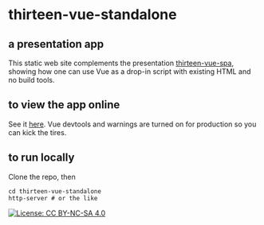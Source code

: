 # thirteen-vue-standalone
## a presentation app
This static web site complements the presentation [thirteen-vue-spa](https://github.com/gwvt/thirteen-vue-spa), showing how one can use Vue as a drop-in script with existing HTML and no build tools.

## to view the app online
See it [here](https://gwvt.github.io/thirteen-vue-standalone/). Vue devtools and warnings are turned on for production so you can kick the tires.

## to run locally
Clone the repo, then

```
cd thirteen-vue-standalone
http-server # or the like
```

[![License: CC BY-NC-SA 4.0](https://img.shields.io/badge/License-CC%20BY--NC--SA%204.0-lightgrey.svg)](https://creativecommons.org/licenses/by-nc-sa/4.0/)
